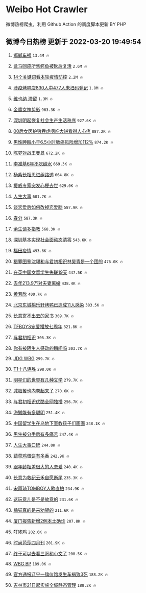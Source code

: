 # Weibo Hot Crawler 



微博热榜爬虫，利用 Github Action 的调度脚本更新 BY PHP 


## 微博今日热榜 更新于 2022-03-20 19:49:54 
1. [邯郸车祸](https://s.weibo.com/weibo?q=%23%E9%82%AF%E9%83%B8%E8%BD%A6%E7%A5%B8%23&Refer=top) `13.4M 🔥` 

1. [盒马回应所售鳄鱼被砍后复活](https://s.weibo.com/weibo?q=%23%E7%9B%92%E9%A9%AC%E5%9B%9E%E5%BA%94%E6%89%80%E5%94%AE%E9%B3%84%E9%B1%BC%E8%A2%AB%E7%A0%8D%E5%90%8E%E5%A4%8D%E6%B4%BB%23&Refer=top) `2.6M 🔥` 

1. [14个关键词看本轮疫情防控](https://s.weibo.com/weibo?q=%2314%E4%B8%AA%E5%85%B3%E9%94%AE%E8%AF%8D%E7%9C%8B%E6%9C%AC%E8%BD%AE%E7%96%AB%E6%83%85%E9%98%B2%E6%8E%A7%23&Refer=top) `2.2M 🔥` 

1. [涉疫烤鸭店830人中477人未扫码登记](https://s.weibo.com/weibo?q=%23%E6%B6%89%E7%96%AB%E7%83%A4%E9%B8%AD%E5%BA%97830%E4%BA%BA%E4%B8%AD477%E4%BA%BA%E6%9C%AA%E6%89%AB%E7%A0%81%E7%99%BB%E8%AE%B0%23&Refer=top) `1.8M 🔥` 

1. [维也纳 滞留](https://s.weibo.com/weibo?q=%E7%BB%B4%E4%B9%9F%E7%BA%B3%20%E6%BB%9E%E7%95%99&Refer=top) `1.3M 🔥` 

1. [金鹰女神剪影](https://s.weibo.com/weibo?q=%23%E9%87%91%E9%B9%B0%E5%A5%B3%E7%A5%9E%E5%89%AA%E5%BD%B1%23&Refer=top) `963.3K 🔥` 

1. [深圳明起恢复社会生产生活秩序](https://s.weibo.com/weibo?q=%23%E6%B7%B1%E5%9C%B3%E6%98%8E%E8%B5%B7%E6%81%A2%E5%A4%8D%E7%A4%BE%E4%BC%9A%E7%94%9F%E4%BA%A7%E7%94%9F%E6%B4%BB%E7%A7%A9%E5%BA%8F%23&Refer=top) `927.6K 🔥` 

1. [00后女医护狼吞虎咽吃大饼看得人心疼](https://s.weibo.com/weibo?q=%2300%E5%90%8E%E5%A5%B3%E5%8C%BB%E6%8A%A4%E7%8B%BC%E5%90%9E%E8%99%8E%E5%92%BD%E5%90%83%E5%A4%A7%E9%A5%BC%E7%9C%8B%E5%BE%97%E4%BA%BA%E5%BF%83%E7%96%BC%23&Refer=top) `887.2K 🔥` 

1. [男性睡眠小于6.5小时肺癌风险增加112%](https://s.weibo.com/weibo?q=%23%E7%94%B7%E6%80%A7%E7%9D%A1%E7%9C%A0%E5%B0%8F%E4%BA%8E6.5%E5%B0%8F%E6%97%B6%E8%82%BA%E7%99%8C%E9%A3%8E%E9%99%A9%E5%A2%9E%E5%8A%A0112%25%23&Refer=top) `874.2K 🔥` 

1. [陈梦对战王曼昱](https://s.weibo.com/weibo?q=%23%E9%99%88%E6%A2%A6%E5%AF%B9%E6%88%98%E7%8E%8B%E6%9B%BC%E6%98%B1%23&Refer=top) `672.2K 🔥` 

1. [李准基6年不吃碳水](https://s.weibo.com/weibo?q=%23%E6%9D%8E%E5%87%86%E5%9F%BA6%E5%B9%B4%E4%B8%8D%E5%90%83%E7%A2%B3%E6%B0%B4%23&Refer=top) `669.3K 🔥` 

1. [杨紫长相思进组路透](https://s.weibo.com/weibo?q=%23%E6%9D%A8%E7%B4%AB%E9%95%BF%E7%9B%B8%E6%80%9D%E8%BF%9B%E7%BB%84%E8%B7%AF%E9%80%8F%23&Refer=top) `664.8K 🔥` 

1. [援威专家突发心梗去世](https://s.weibo.com/weibo?q=%23%E6%8F%B4%E5%A8%81%E4%B8%93%E5%AE%B6%E7%AA%81%E5%8F%91%E5%BF%83%E6%A2%97%E5%8E%BB%E4%B8%96%23&Refer=top) `629.0K 🔥` 

1. [人生大事](https://s.weibo.com/weibo?q=%E4%BA%BA%E7%94%9F%E5%A4%A7%E4%BA%8B&Refer=top) `601.7K 🔥` 

1. [谈恋爱后如何改掉恋爱脑](https://s.weibo.com/weibo?q=%23%E8%B0%88%E6%81%8B%E7%88%B1%E5%90%8E%E5%A6%82%E4%BD%95%E6%94%B9%E6%8E%89%E6%81%8B%E7%88%B1%E8%84%91%23&Refer=top) `587.9K 🔥` 

1. [春分](https://s.weibo.com/weibo?q=%23%E6%98%A5%E5%88%86%23&Refer=top) `587.3K 🔥` 

1. [余生请多指教](https://s.weibo.com/weibo?q=%23%E4%BD%99%E7%94%9F%E8%AF%B7%E5%A4%9A%E6%8C%87%E6%95%99%23&Refer=top) `568.3K 🔥` 

1. [深圳基本实现社会面动态清零](https://s.weibo.com/weibo?q=%23%E6%B7%B1%E5%9C%B3%E5%9F%BA%E6%9C%AC%E5%AE%9E%E7%8E%B0%E7%A4%BE%E4%BC%9A%E9%9D%A2%E5%8A%A8%E6%80%81%E6%B8%85%E9%9B%B6%23&Refer=top) `543.6K 🔥` 

1. [福田疫情](https://s.weibo.com/weibo?q=%E7%A6%8F%E7%94%B0%E7%96%AB%E6%83%85&Refer=top) `493.6K 🔥` 

1. [猎罪图鉴沈翊和与君初相识林昊青是一个团的](https://s.weibo.com/weibo?q=%23%E7%8C%8E%E7%BD%AA%E5%9B%BE%E9%89%B4%E6%B2%88%E7%BF%8A%E5%92%8C%E4%B8%8E%E5%90%9B%E5%88%9D%E7%9B%B8%E8%AF%86%E6%9E%97%E6%98%8A%E9%9D%92%E6%98%AF%E4%B8%80%E4%B8%AA%E5%9B%A2%E7%9A%84%23&Refer=top) `476.0K 🔥` 

1. [在英中国女留学生失联19天](https://s.weibo.com/weibo?q=%23%E5%9C%A8%E8%8B%B1%E4%B8%AD%E5%9B%BD%E5%A5%B3%E7%95%99%E5%AD%A6%E7%94%9F%E5%A4%B1%E8%81%9419%E5%A4%A9%23&Refer=top) `447.5K 🔥` 

1. [去年213.9万对夫妻离婚](https://s.weibo.com/weibo?q=%23%E5%8E%BB%E5%B9%B4213.9%E4%B8%87%E5%AF%B9%E5%A4%AB%E5%A6%BB%E7%A6%BB%E5%A9%9A%23&Refer=top) `438.4K 🔥` 

1. [黄若欣](https://s.weibo.com/weibo?q=%23%E9%BB%84%E8%8B%A5%E6%AC%A3%23&Refer=top) `400.7K 🔥` 

1. [北京东城榆乐轩烤鸭已造成11人感染](https://s.weibo.com/weibo?q=%23%E5%8C%97%E4%BA%AC%E4%B8%9C%E5%9F%8E%E6%A6%86%E4%B9%90%E8%BD%A9%E7%83%A4%E9%B8%AD%E5%B7%B2%E9%80%A0%E6%88%9011%E4%BA%BA%E6%84%9F%E6%9F%93%23&Refer=top) `383.5K 🔥` 

1. [长意寄不出去的家书](https://s.weibo.com/weibo?q=%23%E9%95%BF%E6%84%8F%E5%AF%84%E4%B8%8D%E5%87%BA%E5%8E%BB%E7%9A%84%E5%AE%B6%E4%B9%A6%23&Refer=top) `369.7K 🔥` 

1. [TFBOYS宠爱播放七周年](https://s.weibo.com/weibo?q=%23TFBOYS%E5%AE%A0%E7%88%B1%E6%92%AD%E6%94%BE%E4%B8%83%E5%91%A8%E5%B9%B4%23&Refer=top) `321.8K 🔥` 

1. [与君初相识](https://s.weibo.com/weibo?q=%23%E4%B8%8E%E5%90%9B%E5%88%9D%E7%9B%B8%E8%AF%86%23&Refer=top) `306.3K 🔥` 

1. [你有被陌生人感动的瞬间吗](https://s.weibo.com/weibo?q=%23%E4%BD%A0%E6%9C%89%E8%A2%AB%E9%99%8C%E7%94%9F%E4%BA%BA%E6%84%9F%E5%8A%A8%E7%9A%84%E7%9E%AC%E9%97%B4%E5%90%97%23&Refer=top) `303.7K 🔥` 

1. [JDG WBG](https://s.weibo.com/weibo?q=JDG%20WBG&Refer=top) `299.7K 🔥` 

1. [T1十八连胜](https://s.weibo.com/weibo?q=%23T1%E5%8D%81%E5%85%AB%E8%BF%9E%E8%83%9C%23&Refer=top) `298.0K 🔥` 

1. [明星们的世界有几种文学](https://s.weibo.com/weibo?q=%23%E6%98%8E%E6%98%9F%E4%BB%AC%E7%9A%84%E4%B8%96%E7%95%8C%E6%9C%89%E5%87%A0%E7%A7%8D%E6%96%87%E5%AD%A6%23&Refer=top) `279.7K 🔥` 

1. [减脂餐也内卷起来了](https://s.weibo.com/weibo?q=%23%E5%87%8F%E8%84%82%E9%A4%90%E4%B9%9F%E5%86%85%E5%8D%B7%E8%B5%B7%E6%9D%A5%E4%BA%86%23&Refer=top) `270.6K 🔥` 

1. [与君初相识优酷全网独播](https://s.weibo.com/weibo?q=%23%E4%B8%8E%E5%90%9B%E5%88%9D%E7%9B%B8%E8%AF%86%E4%BC%98%E9%85%B7%E5%85%A8%E7%BD%91%E7%8B%AC%E6%92%AD%23&Refer=top) `256.7K 🔥` 

1. [海獭能有多聪明](https://s.weibo.com/weibo?q=%23%E6%B5%B7%E7%8D%AD%E8%83%BD%E6%9C%89%E5%A4%9A%E8%81%AA%E6%98%8E%23&Refer=top) `251.4K 🔥` 

1. [中国留学生在乌地下室教孩子们画画](https://s.weibo.com/weibo?q=%23%E4%B8%AD%E5%9B%BD%E7%95%99%E5%AD%A6%E7%94%9F%E5%9C%A8%E4%B9%8C%E5%9C%B0%E4%B8%8B%E5%AE%A4%E6%95%99%E5%AD%A9%E5%AD%90%E4%BB%AC%E7%94%BB%E7%94%BB%23&Refer=top) `248.1K 🔥` 

1. [男生被分手后有多痛苦](https://s.weibo.com/weibo?q=%23%E7%94%B7%E7%94%9F%E8%A2%AB%E5%88%86%E6%89%8B%E5%90%8E%E6%9C%89%E5%A4%9A%E7%97%9B%E8%8B%A6%23&Refer=top) `247.4K 🔥` 

1. [人生大事口碑](https://s.weibo.com/weibo?q=%23%E4%BA%BA%E7%94%9F%E5%A4%A7%E4%BA%8B%E5%8F%A3%E7%A2%91%23&Refer=top) `244.0K 🔥` 

1. [蔬菜鸡蛋饼有多香](https://s.weibo.com/weibo?q=%23%E8%94%AC%E8%8F%9C%E9%B8%A1%E8%9B%8B%E9%A5%BC%E6%9C%89%E5%A4%9A%E9%A6%99%23&Refer=top) `242.9K 🔥` 

1. [跟年龄相差很大的人恋爱](https://s.weibo.com/weibo?q=%23%E8%B7%9F%E5%B9%B4%E9%BE%84%E7%9B%B8%E5%B7%AE%E5%BE%88%E5%A4%A7%E7%9A%84%E4%BA%BA%E6%81%8B%E7%88%B1%23&Refer=top) `240.4K 🔥` 

1. [长意为救纪云禾自愿断尾](https://s.weibo.com/weibo?q=%23%E9%95%BF%E6%84%8F%E4%B8%BA%E6%95%91%E7%BA%AA%E4%BA%91%E7%A6%BE%E8%87%AA%E6%84%BF%E6%96%AD%E5%B0%BE%23&Refer=top) `235.3K 🔥` 

1. [宋雨琦TOMBOY人歌直拍](https://s.weibo.com/weibo?q=%23%E5%AE%8B%E9%9B%A8%E7%90%A6TOMBOY%E4%BA%BA%E6%AD%8C%E7%9B%B4%E6%8B%8D%23&Refer=top) `234.9K 🔥` 

1. [这玩意儿是不是故意的](https://s.weibo.com/weibo?q=%23%E8%BF%99%E7%8E%A9%E6%84%8F%E5%84%BF%E6%98%AF%E4%B8%8D%E6%98%AF%E6%95%85%E6%84%8F%E7%9A%84%23&Refer=top) `231.6K 🔥` 

1. [橘猫真的是来劝架的](https://s.weibo.com/weibo?q=%23%E6%A9%98%E7%8C%AB%E7%9C%9F%E7%9A%84%E6%98%AF%E6%9D%A5%E5%8A%9D%E6%9E%B6%E7%9A%84%23&Refer=top) `211.6K 🔥` 

1. [厦门报告新增2例本土确诊](https://s.weibo.com/weibo?q=%23%E5%8E%A6%E9%97%A8%E6%8A%A5%E5%91%8A%E6%96%B0%E5%A2%9E2%E4%BE%8B%E6%9C%AC%E5%9C%9F%E7%A1%AE%E8%AF%8A%23&Refer=top) `207.8K 🔥` 

1. [叮咚鸡](https://s.weibo.com/weibo?q=%E5%8F%AE%E5%92%9A%E9%B8%A1&Refer=top) `202.6K 🔥` 

1. [时尚芭莎四月刊](https://s.weibo.com/weibo?q=%23%E6%97%B6%E5%B0%9A%E8%8A%AD%E8%8E%8E%E5%9B%9B%E6%9C%88%E5%88%8A%23&Refer=top) `201.9K 🔥` 

1. [终于可以去看三哥和小文了](https://s.weibo.com/weibo?q=%23%E7%BB%88%E4%BA%8E%E5%8F%AF%E4%BB%A5%E5%8E%BB%E7%9C%8B%E4%B8%89%E5%93%A5%E5%92%8C%E5%B0%8F%E6%96%87%E4%BA%86%23&Refer=top) `200.5K 🔥` 

1. [WBG BP](https://s.weibo.com/weibo?q=WBG%20BP&Refer=top) `189.0K 🔥` 

1. [官方通报辽宁一殡仪馆发生车祸致3死](https://s.weibo.com/weibo?q=%23%E5%AE%98%E6%96%B9%E9%80%9A%E6%8A%A5%E8%BE%BD%E5%AE%81%E4%B8%80%E6%AE%A1%E4%BB%AA%E9%A6%86%E5%8F%91%E7%94%9F%E8%BD%A6%E7%A5%B8%E8%87%B43%E6%AD%BB%23&Refer=top) `188.2K 🔥` 

1. [吉林市21日起实施全域静态管理](https://s.weibo.com/weibo?q=%23%E5%90%89%E6%9E%97%E5%B8%8221%E6%97%A5%E8%B5%B7%E5%AE%9E%E6%96%BD%E5%85%A8%E5%9F%9F%E9%9D%99%E6%80%81%E7%AE%A1%E7%90%86%23&Refer=top) `188.2K 🔥` 

